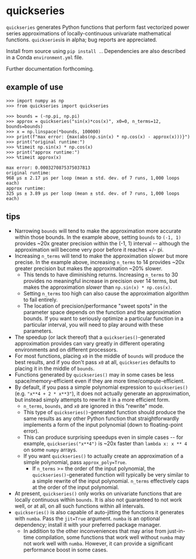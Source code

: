 # quickseries

`quickseries` generates Python functions that perform fast vectorized power 
series approximations of locally-continuous univariate mathematical functions. 
`quickseries`is in alpha; bug reports are appreciated.

Install from source using `pip install .`. Dependencies are also described
in a Conda `environment.yml` file.

Further documentation forthcoming.

## example of use

```
>>> import numpy as np
>>> from quickseries import quickseries

>>> bounds = (-np.pi, np.pi)
>>> approx = quickseries("sin(x)*cos(x)", x0=0, n_terms=12, bounds=bounds)
>>> x = np.linspace(*bounds, 100000)
>>> print(f"max error: {max(abs(np.sin(x) * np.cos(x) - approx(x)))}")
>>> print("original runtime:")
>>> %timeit np.sin(x) * np.cos(x)
>>> print("approx runtime:")
>>> %timeit approx(x)

max error: 0.0003270875375037813
original runtime:
968 µs ± 2.17 µs per loop (mean ± std. dev. of 7 runs, 1,000 loops each)
approx runtime:
325 µs ± 3.89 µs per loop (mean ± std. dev. of 7 runs, 1,000 loops each)
```

## tips

* Narrowing `bounds` will tend to make the approximation more accurate within
those bounds. In the example above, setting `bounds` to `(-1, 1)` provides 
~20x greater precision within the (-1, 1) interval -- although the 
approximation will become very poor before it reaches +/- pi.
* Increasing `n_terms` will tend to make the approximation slower but more 
precise. In the example above, increasing `n_terms` to 14 provides ~20x 
greater precision but makes the approximation ~20% slower.
  * This tends to have diminishing returns. Increasing `n_terms` to 30 provides
  no meaningful increase in precision over 14 terms, but makes the 
  approximation *slower* than `np.sin(x) * np.cos(x)`.
  * Setting `n_terms` too high can also cause the approximation algorithm to
  fail entirely.
  * The location of precision/performance "sweet spots" in the parameter space 
  depends on the function and the approximation bounds. If you want to 
  seriously optimize a particular function in a particular interval, you will 
  need to play around with these parameters.
* The speedup (or lack thereof) that a `quickseries()`-generated approximation 
provides can vary greatly in different operating environments and on different 
processors.
* For most functions, placing `x0` in the middle of `bounds` will produce the
best results, and if you don't pass `x0` at all, `quickseries` defaults to 
placing it in the middle of `bounds`.
* Functions generated by `quickseries()` may in some cases be less 
space/memory-efficient even if they are more time/compute-efficient.
* By default, if you pass a simple polynomial expression to `quickseries()`
(e.g. `"x**4 + 2 * x**3"`), it does not actually generate an approximation, 
but instead simply attempts to rewrite it in a more efficient form.
    * `n_terms`, `bounds`, and `x0` are ignored in this "rewrite" mode.
    * This type of `quickseries()`-generated function should produce the same 
    results as any other Python function that straightforwardly implements a
    form of the input polynomial (down to floating-point error).
    * This can produce surprising speedups even in simple cases -- for example,
    `quickseries("x**4")` is ~20x faster than `lambda x: x ** 4` on some 
    `numpy` arrays.  
    * If you want `quickseries()` to actually create an approximation of a 
    simple polynomial, pass `approx_poly=True`.
      * If `n_terms` >= the order of the input polynomial, the 
      `quickseries()`-generated function will typically be very similar to a 
      simple rewrite of the input polynomial. `n_terms` effectively caps at the
      order of the input polynomial.
* At present, `quickseries()` only works on univariate functions that are 
locally continuous within `bounds`. It is also not guaranteed to not work well, 
or at all, on all such functions within all intervals.
* `quickseries()` is also capable of auto-jitting the functions it generates
with `numba`. Pass the `jit=True` argument. `numba` is an optional dependency; 
install it with your preferred package manager.
  * In addition to the other inconveniences that may arise from just-in-time
  compilation, some functions that work well without `numba` may not work well
  with `numba`. However, it can provide a significant performance boost in some
  cases.